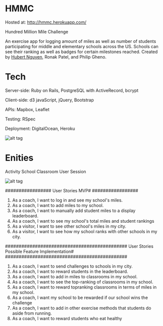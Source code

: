 HMMC
====

Hosted at: <http://hmmc.herokuapp.com/>

Hundred Million Mile Challenge 

An exercise app for logging amount of miles as well as number of students participating for middle and elementary schools across the US. Schools can see their ranking as well as badges for certain milestones reached. Created by <a href="https://recruit.makersquare.com/users/133">Hubert Nguyen</a>, Ronak Patel, and Philip Gheno.  

Tech
====

Server-side: Ruby on Rails, PostgreSQL with ActiveRecord, bcrypt

Client-side: d3 javaScript, jQuery, Bootstrap 

APIs: Mapbox, Leaflet

Testing: RSpec

Deployment: DigitalOcean, Heroku


![alt tag](http://s27.postimg.org/8pqpbmntv/tech_stack_3.png)

Enities 
====

Activity
School
Classroom
User
Session

![alt tag](http://s21.postimg.org/vsqioxwg7/entities.png)


#################
User Stories MVP#
#################

1. As a coach, I want to log in and see my school's miles.
2. As a coach, I want to add miles to my school.
3. As a coach, I want to manually add student miles to a display leaderboard.
4. As a coach, I want to see my school's total miles and student rankings
5. As a visitor, I want to see other school's miles in my city.
6. As a visitor, I want to see how my school ranks with other schools in my city.


#############################################
User Stories Possible Feature Implementation#
#############################################

1. As a coach, I want to send challenges to schools in my city.
2. As a coach, I want to reward students in the leaderboard.
3. As a coach, I want to add in miles to classrooms in my school.
4. As a coach, I want to see the top-ranking of classrooms in my school.
5. As a coach, I want to reward topranking classrooms in terms of miles in my school.
6. As a coach, I want my school to be rewarded if our school wins the challenge
7. As a coach, I want to add in other exercise methods that students do aside from running.
8. As a coach, I want to reward students who eat healthy

